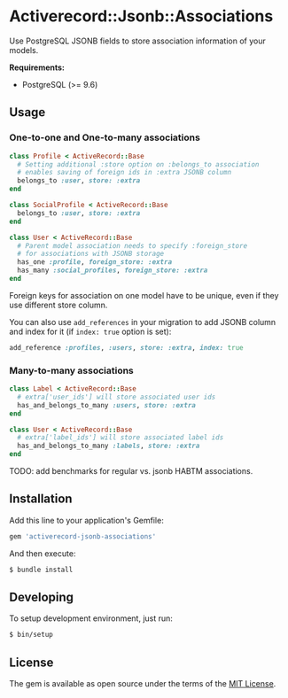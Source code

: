 # Activerecord::Jsonb::Associations

Use PostgreSQL JSONB fields to store association information of your models.

**Requirements:**

- PostgreSQL (>= 9.6)

## Usage

### One-to-one and One-to-many associations

```ruby
class Profile < ActiveRecord::Base
  # Setting additional :store option on :belongs_to association
  # enables saving of foreign ids in :extra JSONB column 
  belongs_to :user, store: :extra
end

class SocialProfile < ActiveRecord::Base
  belongs_to :user, store: :extra
end

class User < ActiveRecord::Base
  # Parent model association needs to specify :foreign_store
  # for associations with JSONB storage
  has_one :profile, foreign_store: :extra
  has_many :social_profiles, foreign_store: :extra
end
```

Foreign keys for association on one model have to be unique, even if they use different store column.

You can also use `add_references` in your migration to add JSONB column and index for it (if `index: true` option is set):

```ruby
add_reference :profiles, :users, store: :extra, index: true
```

### Many-to-many associations

```ruby
class Label < ActiveRecord::Base
  # extra['user_ids'] will store associated user ids
  has_and_belongs_to_many :users, store: :extra
end

class User < ActiveRecord::Base
  # extra['label_ids'] will store associated label ids
  has_and_belongs_to_many :labels, store: :extra
end
```

TODO: add benchmarks for regular vs. jsonb HABTM associations.

## Installation

Add this line to your application's Gemfile:

```ruby
gem 'activerecord-jsonb-associations'
```

And then execute:

```bash
$ bundle install
```

## Developing

To setup development environment, just run:

```bash
$ bin/setup
```

## License
The gem is available as open source under the terms of the [MIT License](http://opensource.org/licenses/MIT).
